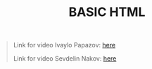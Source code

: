 <h1 align="center">BASIC HTML</h1>
    <br>

<blockquote>
    <p>
        Link for video Ivaylo Papazov: 
        <a href="https://www.youtube.com/watch?v=b9N27E1Fnxg&feature=emb_title"> here</a>
    </p>
    <p>
        Link for video Sevdelin Nakov: 
        <a href="https://www.youtube.com/watch?v=LtO69O8J4Ns&feature=emb_title"> here</a>
    </p>
</blockquote>
